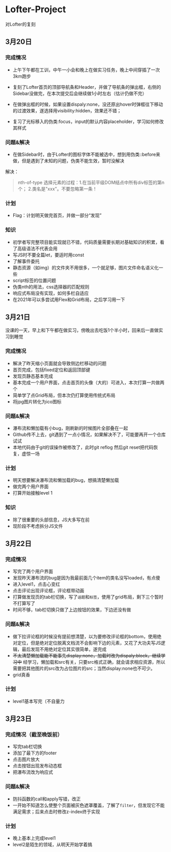 # Lofter-Project

 对Lofter的复刻

## 3月20日

### 完成情况

* 上午下午都在工训，中午一小会和晚上在做实习任务，晚上中间穿插了一次3km跑步

* 复刻了Lofter首页的顶部导航条和Header，并做了导航条的弹出框，右侧的Sidebar没做完，在本次提交后会继续做1小时左右（估计仍做不完）

* 在做弹出框的时候，如果设置dispaly:none，没还原出hover时弹框往下移动的过渡效果，遂选择用visibility:hidden，效果还不错；

* 复习了光标移入的伪类:focus，input的默认内容placeholder，学习如何修改其样式

### 问题&解决

* 在做Sidebar时，由于Lofter的图标字体不能被选中，想到用伪类::before来做，但是遇到了未知的问题，伪类不能生效，暂时没解决

解决：

>nth-of-type 选择元素的过程：1.在当前平级DOM结点中所有div标签的第n个； 2.类名是"xxx"。不要忽略第一条！

### 计划

* Flag：计划明天做完首页，并做一部分“发现”

### 知识

* 初学者写完整项目能实现就已不错，代码质量需要长期对基础知识的积累，看了高级语法不代表会用
* 写JS时不要全篇let，要适时用const
* 了解事件委托
* 静态资源（如img）的文件夹不用很多，一个就足够，图片文件命名语义化一些
* script标签的位置问题
* 伪类nth的用法，css选择器的匹配规则
* 响应式布局没有实现，如何多栏自适应
* 在2021年可以多尝试用Flex和Grid布局，之后学习用一下

## 3月21日
没课的一天，早上和下午都在做实习，傍晚出去吃饭1个半小时，回来后一直做实习到睡觉

### 完成情况

* 解决了昨天缩小页面就会导致侧边栏移动的问题
* 首页完成，包括fixed定位和返回顶部键
* 发现页静态基本完成
* 基本完成一个用户界面，点击首页的头像（大的）可进入，本次打算一共做两个
* 简单学了点Grid布局，但本次仍打算使用传统式布局
* 将jpg图片转化为ico图标

### 问题&解决

* 瀑布流和懒加载有小bug，刚刷新的时候图片全部叠在一起
* Github传不上去，git遇到了一点小情况，如果解决不了，可能要再开一个仓库试试
* 本地代码由于git的误操作被修改了，此时git reflog 然后git reset把代码恢复，虚惊一场
### 计划

* 明天想要解决瀑布流和懒加载的bug，想搞清楚懒加载
* 做完两个用户界面
* 打算开始接触level 1

### 知识
* 除了很重要的头部信息，JS大多写在</body>前
* 现阶段不考虑拆分JS文件



## 3月22日

### 完成情况

* 写完了两个用户界面
* 发现昨天瀑布流的bug是因为我最前面几个item的类名没写loaded，有点傻
* 进入level1，点击心变红
* 点击评论出现评论框，评论框带动画
* 打算做发现页的tab栏切换，写了`话题`和`标签`，使用了grid布局，剩下三个暂时不打算写了
* 时间不够，tab栏切换只做了上边按钮的效果，下边还没有做

### 问题&解决

* 做下拉评论框的时候没有提前想清楚，以为要修改评论框的bottom，使用绝对定位，但是绝对定位脱离文档流不会影响下边的元素，又花了大功夫写JS逻辑，最后发现不用绝对定位其实很简单，遂完成
* ~~不太清楚懒加载能不能事先display:none，加载时改为dispaly:block，继续学习中~~  经学习，懒加载和src有关，只要src格式正确，就会请求相应资源，所以需要把其他图片的src改为占位图片的src；当然display:none也不可少。
* grid真香

### 计划

* level1基本写完（不自量力



## 3月23日

### 完成情况（截至晚饭前）

* 写完tab栏切换
* 添加了最下方的footer
* 点击图片放大
* 点击按钮出现发布动态框
* 把瀑布流改为响应式

### 问题&解决

* 防抖函数的call和apply写错，改正
* 一开始不知道怎么使整个页面被灰色遮罩覆盖，了解了`filter`，但发现它不能满足需求；后来点击时修改z-index终于实现

### 计划

* 晚上基本上完成level1
* level2是陌生的领域，从明天开始学着搞

